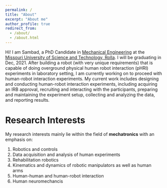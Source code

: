 ```yaml
---
permalink: /
title: "About"
excerpt: "About me"
author_profile: true
redirect_from: 
  - /about/
  - /about.html
---
```


Hi! I am Sambad, a PhD Candidate in [Mechanical Engineering](https://mae.mst.edu/) at the [Missouri University of Science and Technology, Rolla](https://www.mst.edu/). I will be graduating in Dec, 2021. After building a robot (with very unique requirements) that is capable of doing overground physical human robot interaction (pHRI) experiments in laboratory setting, I am currently working on to proceed with human-robot interaction experiments. My current work includes designing and conducting human-robot interaction experiments, including acquiring an IRB approval, recruiting and interacting with the participants, preparing and maintaining the experiment setup, collecting and analyzing the data, and reporting results.

# Research Interests

My research interests mainly lie within the field of **mechatronics** with an emphasis on: 
1. Robotics and controls
2. Data acquisition and analysis of human experiments
3. Rehabilitation robotics
4. Kinematics and dynamics of robotic manipulators as well as human arms
5. Human-human and human-robot interaction
6. Human neuromechancis 
